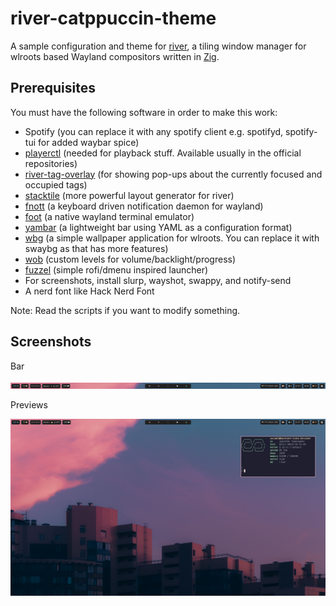 # river-catppuccin-theme

A sample configuration and theme for [river](https://github.com/riverwm/river), a tiling window manager for wlroots based Wayland compositors written in [Zig](https://github.com/ziglang/zig/).

## Prerequisites

You must have the following software in order to make this work:

- Spotify (you can replace it with any spotify client e.g. spotifyd, spotify-tui for added waybar spice)
- [playerctl](https://github.com/altdesktop/playerctl) (needed for playback stuff. Available usually in the official repositories)
- [river-tag-overlay](https://git.sr.ht/~leon_plickat/river-tag-overlay) (for showing pop-ups about the currently focused and occupied tags)
- [stacktile](https://git.sr.ht/~leon_plickat/stacktile) (more powerful layout generator for river)
- [fnott](https://codeberg.org/dnkl/fnott) (a keyboard driven notification daemon for wayland)
- [foot](https://codeberg.org/dnkl/foot) (a native wayland terminal emulator)
- [yambar](https://codeberg.org/dnkl/yambar) (a lightweight bar using YAML as a configuration format)
- [wbg](https://codeberg.org/dnkl/wbg) (a simple wallpaper application for wlroots. You can replace it with swaybg as that has more features)
- [wob](https://github.com/francma/wob) (custom levels for volume/backlight/progress)
- [fuzzel](https://codeberg.org/dnkl/fuzzel) (simple rofi/dmenu inspired launcher)
- For screenshots, install slurp, wayshot, swappy, and notify-send
- A nerd font like Hack Nerd Font

Note: Read the scripts if you want to modify something.

## Screenshots

Bar 

![Image](https://github.com/uncomfyhalomacro/river-catppuccin-theme/blob/main/screenshots/bar.png)

Previews

![Image](https://github.com/uncomfyhalomacro/river-catppuccin-theme/blob/main/screenshots/screenshot.png)
